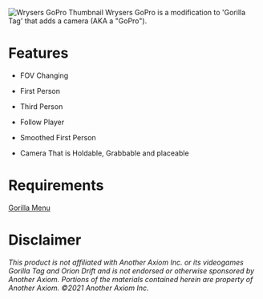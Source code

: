 ![Wrysers GoPro Thumbnail](https://github.com/wryser/Wrysers-GoPro/assets/104174626/d6117ad9-d478-4ace-a60c-eb45c1b62792)
Wrysers GoPro is a modification to 'Gorilla Tag' that adds a camera (AKA a "GoPro").

# Features
- FOV Changing
  
- First Person
  
- Third Person
  
- Follow Player
  
- Smoothed First Person
  
- Camera That is Holdable, Grabbable and placeable

# Requirements

[Gorilla Menu](https://github.com/wryser/Gorilla-Menu)

# Disclaimer

*This product is not affiliated with Another Axiom Inc. or its videogames Gorilla Tag and Orion Drift and is not endorsed or otherwise sponsored by Another Axiom. Portions of the materials contained herein are property of Another Axiom. ©2021 Another Axiom Inc.*
